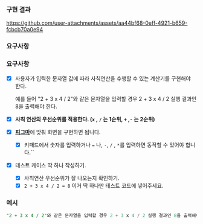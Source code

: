 ### 구현 결과
https://github.com/user-attachments/assets/aa44bf68-0eff-4921-b659-fcbcb70a0e94

### **요구사항**

### **요구사항**

- [x]  사용자가 입력한 문자열 값에 따라 사칙연산을 수행할 수 있는 계산기를 구현해야 한다.
    
    예를 들어 "2 + 3 x 4 / 2"와 같은 문자열을 입력할 경우 2 + 3 x 4 / 2 실행 결과인 8을 출력해야 한다.
    
- [x]  **사칙 연산의 우선순위를 적용한다. (`x` , `/` 는 1순위, `+` ,`-` 는 2순위)**

- [x]  [**피그마**](https://www.figma.com/design/PUwKOQ98OulmCcWqJLkkvf/%EA%B3%BC%EC%A0%9C-%EB%AA%A9%EB%A1%9D?node-id=1-3&t=2BXcqg02LGA3iIJA-4)에 맞춰 화면을 구현하면 됩니다.
    - [x]  키패드에서 숫자를 입력하거나 `=` 나, `-`, `/` , `*`를 입력하면 동작할 수 있어야 합니다.``
- [x]  테스트 케이스 딱 하나 작성하기.
    - [x]  사칙연산 우선순위가 잘 나오는지 확인하기.
    - [x]  `2 + 3 x 4 / 2 = 8` 이거 딱 하나만 테스트 코드에 넣어주세요.
    
### 예시

```sql
"2 + 3 x 4 / 2"와 같은 문자열을 입력할 경우 2 + 3 x 4 / 2 실행 결과인 8을 출력해야 한다.
```